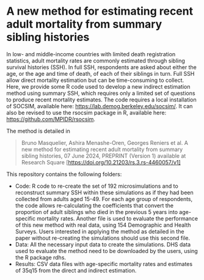 # A new method for estimating recent adult mortality from summary sibling histories
In low- and middle-income countries with limited death registration statistics, adult mortality rates are commonly estimated through sibling survival histories (SSH). In full SSH, respondents are asked about either the age, or the age and time of death, of each of their siblings in turn. Full SSH allow direct mortality estimation but can be time-consuming to collect. Here, we provide some R code used to develop a new indirect estimation method using summary SSH, which requires only a limited set of questions to produce recent mortality estimates. The code requires a local installation of SOCSIM, available here: https://lab.demog.berkeley.edu/socsim/. It can also be revised to use the rsocsim package in R, available here: https://github.com/MPIDR/rsocsim.

The method is detailed in 
> Bruno Masquelier, Ashira Menashe-Oren, Georges Reniers et al. A new method for estimating recent adult mortality from summary sibling histories, 07 June 2024, PREPRINT (Version 1) available at Research Square [https://doi.org/10.21203/rs.3.rs-4460057/v1]

This repository contains the following folders:
- Code: R code to re-create the set of 192 microsimulations and to reconstruct summary SSH within these simulations as if they had been collected from adults aged 15-49. For each age group of respondents, the code allows re-calculating the coefficients that convert the proportion of adult siblings who died in the previous 5 years into age-specific mortality rates. Another file is used to evaluate the performance of this new method with real data, using 154 Demographic and Health Surveys. Users interested in applying the method as detailed in the paper without re-creating the simulations should use this second file.
- Data: All the necessary input data to create the simulations. DHS data used to evaluate the method need to be downloaded by the users, using the R package rdhs.  
- Results: CSV data files with age-specific mortality rates and estimates of 35q15 from the direct and indirect estimation.
 
